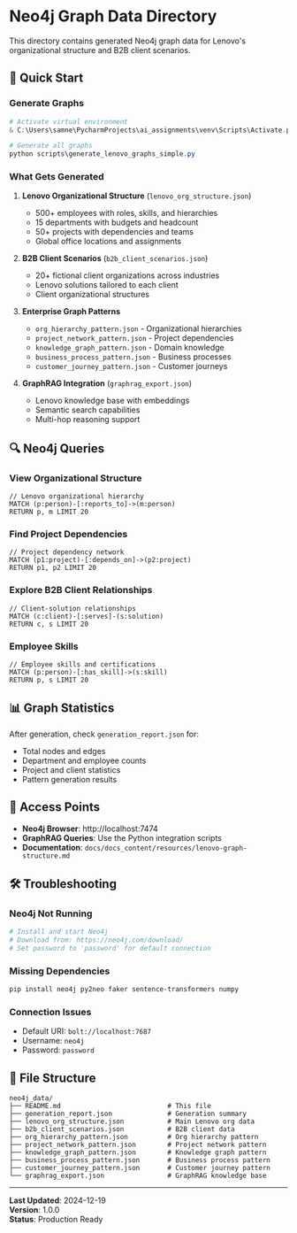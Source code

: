 # Neo4j Graph Data Directory

This directory contains generated Neo4j graph data for Lenovo's organizational structure and B2B client scenarios.

## 🚀 Quick Start

### Generate Graphs
```powershell
# Activate virtual environment
& C:\Users\samne\PycharmProjects\ai_assignments\venv\Scripts\Activate.ps1

# Generate all graphs
python scripts\generate_lenovo_graphs_simple.py
```

### What Gets Generated

1. **Lenovo Organizational Structure** (`lenovo_org_structure.json`)
   - 500+ employees with roles, skills, and hierarchies
   - 15 departments with budgets and headcount
   - 50+ projects with dependencies and teams
   - Global office locations and assignments

2. **B2B Client Scenarios** (`b2b_client_scenarios.json`)
   - 20+ fictional client organizations across industries
   - Lenovo solutions tailored to each client
   - Client organizational structures

3. **Enterprise Graph Patterns**
   - `org_hierarchy_pattern.json` - Organizational hierarchies
   - `project_network_pattern.json` - Project dependencies
   - `knowledge_graph_pattern.json` - Domain knowledge
   - `business_process_pattern.json` - Business processes
   - `customer_journey_pattern.json` - Customer journeys

4. **GraphRAG Integration** (`graphrag_export.json`)
   - Lenovo knowledge base with embeddings
   - Semantic search capabilities
   - Multi-hop reasoning support

## 🔍 Neo4j Queries

### View Organizational Structure
```cypher
// Lenovo organizational hierarchy
MATCH (p:person)-[:reports_to]->(m:person)
RETURN p, m LIMIT 20
```

### Find Project Dependencies
```cypher
// Project dependency network
MATCH (p1:project)-[:depends_on]->(p2:project)
RETURN p1, p2 LIMIT 20
```

### Explore B2B Client Relationships
```cypher
// Client-solution relationships
MATCH (c:client)-[:serves]-(s:solution)
RETURN c, s LIMIT 20
```

### Employee Skills
```cypher
// Employee skills and certifications
MATCH (p:person)-[:has_skill]->(s:skill)
RETURN p, s LIMIT 20
```

## 📊 Graph Statistics

After generation, check `generation_report.json` for:
- Total nodes and edges
- Department and employee counts
- Project and client statistics
- Pattern generation results

## 🔗 Access Points

- **Neo4j Browser**: http://localhost:7474
- **GraphRAG Queries**: Use the Python integration scripts
- **Documentation**: `docs/docs_content/resources/lenovo-graph-structure.md`

## 🛠️ Troubleshooting

### Neo4j Not Running
```bash
# Install and start Neo4j
# Download from: https://neo4j.com/download/
# Set password to 'password' for default connection
```

### Missing Dependencies
```bash
pip install neo4j py2neo faker sentence-transformers numpy
```

### Connection Issues
- Default URI: `bolt://localhost:7687`
- Username: `neo4j`
- Password: `password`

## 📁 File Structure

```
neo4j_data/
├── README.md                           # This file
├── generation_report.json              # Generation summary
├── lenovo_org_structure.json           # Main Lenovo org data
├── b2b_client_scenarios.json           # B2B client data
├── org_hierarchy_pattern.json          # Org hierarchy pattern
├── project_network_pattern.json        # Project network pattern
├── knowledge_graph_pattern.json        # Knowledge graph pattern
├── business_process_pattern.json       # Business process pattern
├── customer_journey_pattern.json       # Customer journey pattern
└── graphrag_export.json                # GraphRAG knowledge base
```

---

**Last Updated**: 2024-12-19  
**Version**: 1.0.0  
**Status**: Production Ready
